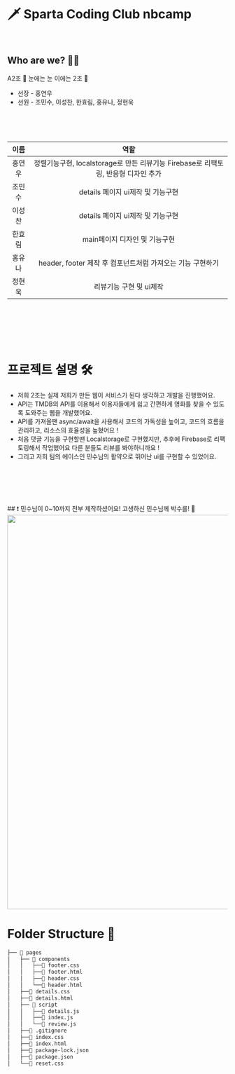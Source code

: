 🗡️ Sparta Coding Club nbcamp
=========================
<br>

## Who are we? 🤷‍♂️
A2조 👀 눈에는 눈 이에는 2조 🤞
* 선장 - 홍연우
* 선원 - 조민수, 이성찬, 한효림, 홍유나, 정현욱
<br>
<br>
<br>


<!-- Table -->
| 이름 | 역할 |
| :--: | :--: |
| 홍연우 | 정렬기능구현, localstorage로 만든 리뷰기능 Firebase로 리팩토링, 반응형 디자인 추가 |
| 조민수 | details 페이지 ui제작 및 기능구현 |
| 이성찬 | details 페이지 ui제작 및 기능구현 |
| 한효림 | main페이지 디자인 및 기능구현 |
| 홍유나 | header, footer 제작 후 컴포넌트처럼 가져오는 기능 구현하기 |
| 정현욱 | 리뷰기능 구현 및 ui제작 |


<br>
<br>
<br>
<br>
<br>

# 프로젝트 설명 🛠️
* 저희 2조는 실제 저희가 만든 웹이 서비스가 된다 생각하고 개발을 진행했어요. <br>
* API는 TMDB의 API를 이용해서 이용자들에게 쉽고 간편하게 영화를 찾을 수 있도록 도와주는 웹을 개발했어요. <br>
* API를 가져올땐 async/await을 사용해서 코드의 가독성을 높이고, 코드의 흐름을 관리하고, 리소스의 효율성을 높혔어요 ! <br>
* 처음 댓글 기능을 구현할땐 Localstorage로 구현했지만, 추후에 Firebase로 리팩토링해서 작업했어요 다른 분들도 리뷰를 봐야하니까요 ! <br>
* 그리고 저희 팀의 에이스인 민수님의 활약으로 뛰어난 ui를 구현할 수 있었어요.
<br>
<br>
<br>
<br>
<br>
## ❗️ 민수님이 0~10까지 전부 제작하셨어요! 고생하신 민수님께 박수를! 👏
<img src="https://github.com/Just0neMoment/nbcampA2Team/assets/120879419/f3efdf50-1847-433d-8073-5e63da529c92" height="900px">





# Folder Structure 📂
```bash
├── 📂 pages
│   ├── 📂 components
│   │   ├──📄 footer.css
│   │   ├──📄 footer.html
│   │   ├──📄 header.css
│   │   └──📄 header.html
│   ├──📄 details.css
│   ├──📄 details.html
│   ├── 📂 script
│   │   ├──📄 details.js
│   │   ├──📄 index.js
│   │   └──📄 review.js
│   ├──📄 .gitignore
│   ├──📄 index.css
│   ├──📄 index.html
│   ├──📄 package-lock.json
│   ├──📄 package.json
│   └──📄 reset.css

```
